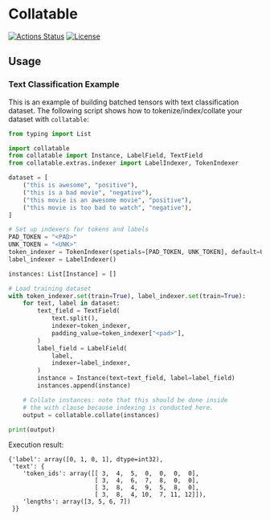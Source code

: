# Collatable

[![Actions Status](https://github.com/altescy/collatable/workflows/CI/badge.svg)](https://github.com/altescy/collatable/actions/workflows/ci.yml)
[![License](https://img.shields.io/github/license/altescy/collatable)](https://github.com/altescy/collatable/blob/main/LICENSE)

## Usage

### Text Classification Example

This is an example of building batched tensors with text classification dataset.
The following script shows how to tokenize/index/collate your dataset with `collatable`:

```python
from typing import List

import collatable
from collatable import Instance, LabelField, TextField
from collatable.extras.indexer import LabelIndexer, TokenIndexer

dataset = [
    ("this is awesome", "positive"),
    ("this is a bad movie", "negative"),
    ("this movie is an awesome movie", "positive"),
    ("this movie is too bad to watch", "negative"),
]

# Set up indexers for tokens and labels
PAD_TOKEN = "<PAD>"
UNK_TOKEN = "<UNK>"
token_indexer = TokenIndexer(spetials=[PAD_TOKEN, UNK_TOKEN], default=UNK_TOKEN)
label_indexer = LabelIndexer()

instances: List[Instance] = []

# Load training dataset
with token_indexer.set(train=True), label_indexer.set(train=True):
    for text, label in dataset:
        text_field = TextField(
            text.split(),
            indexer=token_indexer,
            padding_value=token_indexer["<pad>"],
        )
        label_field = LabelField(
            label,
            indexer=label_indexer,
        )
        instance = Instance(text=text_field, label=label_field)
        instances.append(instance)

    # Collate instances: note that this should be done inside
    # the with clause because indexing is conducted here.
    output = collatable.collate(instances)

print(output)
```

Execution result:

```text
{'label': array([0, 1, 0, 1], dtype=int32),
 'text': {
    'token_ids': array([[ 3,  4,  5,  0,  0,  0,  0],
                        [ 3,  4,  6,  7,  8,  0,  0],
                        [ 3,  8,  4,  9,  5,  8,  0],
                        [ 3,  8,  4, 10,  7, 11, 12]]),
    'lengths': array([3, 5, 6, 7])
 }}
```
